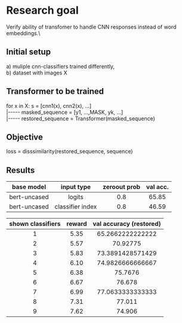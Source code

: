 # Research goal

Verify ability of transfomer to handle CNN responses instead of word embeddings.\

## Initial setup

a) muliple cnn-classifiers trained differently,\
b) dataset with images X

## Transformer to be trained

for x in X: s = [cnn1(x), cnn2(x), ...] \
|----- masked_sequence = [y1, ...,MASK, yk, ...]\
|----- restored_sequence = Transformer(masked_sequence)

## Objective

loss = disssimilarity(restored_sequence, sequence)


## Results

| base model   | input type       | zeroout prob | val acc. |
| :-:          | :-:              |          :-: |      :-: |
| bert-uncased | logits           |          0.8 |    65.85 |
| bert-uncased | classifier index |          0.8 |    46.59 |


| shown classifiers | reward | val accuracy (restored) |
|               :-: |    :-: |                     :-: |
|                 1 |   5.35 |        65.2662222222222 |
|                 2 |   5.57 |                70.92775 |
|                 3 |   5.83 |        73.3891428571429 |
|                 4 |   6.10 |        74.9826666666667 |
|                 5 |   6.38 |                 75.7676 |
|                 6 |   6.67 |                  76.678 |
|                 7 |   6.99 |        77.0633333333333 |
|                 8 |   7.31 |                  77.011 |
|                 9 |   7.62 |                  74.906 |


